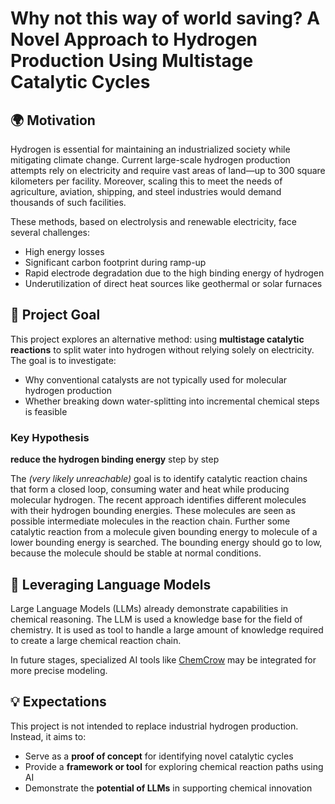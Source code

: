 # Why not this way of world saving? A Novel Approach to Hydrogen Production Using Multistage Catalytic Cycles

## 🌍 Motivation

Hydrogen is essential for maintaining an industrialized society while mitigating climate change. Current large-scale hydrogen production attempts rely on electricity and require vast areas of land—up to 300 square kilometers per facility. Moreover, scaling this to meet the needs of agriculture, aviation, shipping, and steel industries would demand thousands of such facilities.

These methods, based on electrolysis and renewable electricity, face several challenges:

- High energy losses  
- Significant carbon footprint during ramp-up  
- Rapid electrode degradation due to the high binding energy of hydrogen  
- Underutilization of direct heat sources like geothermal or solar furnaces  

## 🎯 Project Goal

This project explores an alternative method: using **multistage catalytic reactions** to split water into hydrogen without relying solely on electricity. The goal is to investigate:

- Why conventional catalysts are not typically used for molecular hydrogen production  
- Whether breaking down water-splitting into incremental chemical steps is feasible  

### Key Hypothesis

**reduce the hydrogen binding energy** step by step    

The *(very likely unreachable)* goal is to identify catalytic reaction chains that form a closed loop, consuming water and heat while producing molecular hydrogen. The recent approach identifies different molecules with their hydrogen bounding energies. These molecules are seen as possible intermediate
molecules in the reaction chain. Further some catalytic reaction from a molecule given bounding energy to molecule of a lower bounding energy is searched.
The bounding energy should go to low, because the molecule should be stable at normal conditions.

## 🤖 Leveraging Language Models

Large Language Models (LLMs) already demonstrate capabilities in chemical reasoning. The LLM is used a knowledge base for the field of chemistry. It is used
as tool to handle a large amount of knowledge required to create a large chemical reaction chain.

In future stages, specialized AI tools like [ChemCrow](https://github.com/ur-whitelab/chemcrow-public) may be integrated for more precise modeling.

## 💡 Expectations

This project is not intended to replace industrial hydrogen production. Instead, it aims to:

- Serve as a **proof of concept** for identifying novel catalytic cycles  
- Provide a **framework or tool** for exploring chemical reaction paths using AI  
- Demonstrate the **potential of LLMs** in supporting chemical innovation
